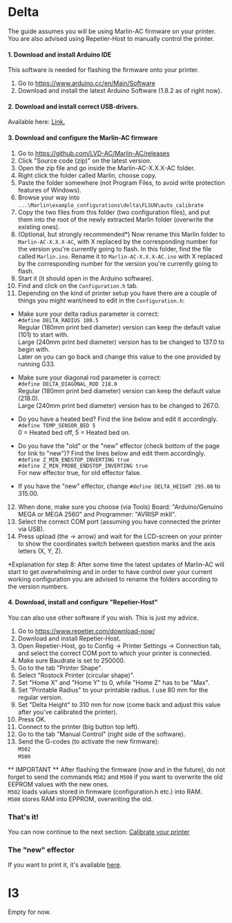 # Delta
The guide assumes you will be using Marlin-AC firmware on your printer. You are also advised using Repetier-Host to manually control the printer. 

#### 1. Download and install Arduino IDE
This software is needed for flashing the firmware onto your printer.

1. Go to https://www.arduino.cc/en/Main/Software
2. Download and install the latest Arduino Software (1.8.2 as of right now).

#### 2. Download and install correct USB-drivers.
Available here: [Link.](https://sparks.gogo.co.nz/ch340.html)  


#### 3. Download and configure the Marlin-AC firmware
1. Go to https://github.com/LVD-AC/Marlin-AC/releases
2. Click "Source code (zip)" on the latest version.
3. Open the zip file and go inside the Marlin-AC-X.X.X-AC folder. 
4. Right click the folder called Marlin, choose copy.
5. Paste the folder somewhere (not Program Files, to avoid write protection features of Windows).
6. Browse your way into `...\Marlin\example_configurations\delta\FLSUN\auto_calibrate`
7. Copy the two files from this folder (two configuration files), and put them into the root of the newly extracted Marlin folder (overwrite the existing ones).
8. (Optional, but strongly recommended*) Now rename this Marlin folder to `Marlin-AC-X.X.X-AC`, with X replaced by the corresponding number for the version you're currently going to flash. In this folder, find the file called `Marlin.ino`. Rename it to `Marlin-AC-X.X.X-AC.ino` with X replaced by the corresponding number for the version you're currently going to flash.
9. Start it (it should open in the Arduino software).
10. Find and click on the `Configuration.h` tab.
11. Depending on the kind of printer setup you have there are a couple of things you might want/need to edit in the `Configuration.h`:  

* Make sure your delta radius parameter is correct:  
`#define DELTA_RADIUS 100.5`  
Regular (180mm print bed diameter) version can keep the default value (101) to start with.  
Large (240mm print bed diameter) version has to be changed to 137.0 to begin with.  
Later on you can go back and change this value to the one provided by running G33.  

* Make sure your diagonal rod parameter is correct:  
`#define DELTA_DIAGONAL_ROD 218.0`  
Regular (180mm print bed diameter) version can keep the default value (218.0).  
Large (240mm print bed diameter) version has to be changed to 267.0.  

* Do you have a heated bed? Find the line below and edit it accordingly.  
`#define TEMP_SENSOR_BED 5`  
0 = Heated bed off, 5 = Heated bed on.  

* Do you have the "old" or the "new" effector (check bottom of the page for link to "new")? Find the lines below and edit them accordingly.  
`#define Z_MIN_ENDSTOP_INVERTING true`  
`#define Z_MIN_PROBE_ENDSTOP_INVERTING true`  
For new effector true, for old effector false.  
* If you have the "new" effector, change `#define DELTA_HEIGHT 295.00` to 315.00.
12. When done, make sure you choose (via Tools) Board: "Arduino/Genuino MEGA or MEGA 2560" and Programmer: "AVRISP mkII".
13. Select the correct COM port (assuming you have connected the printer via USB).
14. Press upload (the -> arrow) and wait for the LCD-screen on your printer to show the coordinates switch between question marks and the axis letters (X, Y, Z).  

*Explanation for step 8: After some time the latest updates of Marlin-AC will start to get overwhelming and in order to have control over your current working configuration you are advised to rename the folders according to the version numbers.  

#### 4. Download, install and configure "Repetier-Host"
You can also use other software if you wish. This is just my advice.

1. Go to https://www.repetier.com/download-now/
2. Download and install Repetier-Host.
3. Open Repetier-Host, go to Config -> Printer Settings -> Connection tab, and select the correct COM port to which your printer is connected.
4. Make sure Baudrate is set to 250000.
5. Go to the tab "Printer Shape".
6. Select "Rostock Printer (circular shape)".
7. Set "Home X" and "Home Y" to 0, while "Home Z" has to be "Max".
8. Set "Printable Radius" to your printable radius. I use 80 mm for the regular version.
9. Set "Delta Height" to 310 mm for now (come back and adjust this value after you've calibrated the printer).
10. Press OK.
11. Connect to the printer (big button top left).
12. Go to the tab "Manual Control" (right side of the software).
13. Send the G-codes (to activate the new firmware):  
`M502`  
`M500`

** IMPORTANT ** After flashing the firmware (now and in the future), do not forget to send the commands `M502` and `M500` if you want to overwrite the old EEPROM values with the new ones.  
`M502` loads values stored in firmware (configuration.h etc.) into RAM.  
`M500` stores RAM into EPPROM, overwriting the old. 

### That's it!
You can now continue to the next section: [Calibrate your printer](https://github.com/FLSun3dp/FLSun-Kossel-Mini/wiki/02.-Calibrate-your-printer) 

### The "new" effector
If you want to print it, it's available [here](https://www.thingiverse.com/thing:2268722).

# I3

Empty for now.